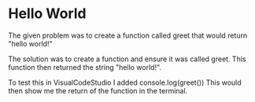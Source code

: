 # Hello World

The given problem was to create a function called greet that would return "hello world!"

The solution was to create a function and ensure it was called greet.
This function then returned the string "hello world!".

To test this in VisualCodeStudio I added console.log(greet())
This would then show me the return of the function in the terminal.
